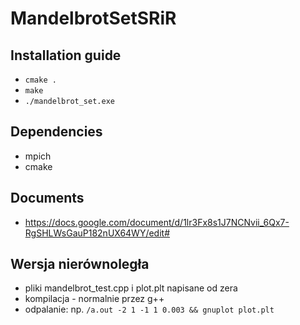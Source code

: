 # MandelbrotSetSRiR

## Installation guide

* `cmake .`
* `make`
* `./mandelbrot_set.exe`

## Dependencies

* mpich
* cmake

## Documents

* https://docs.google.com/document/d/1lr3Fx8s1J7NCNvii_6Qx7-RgSHLWsGauP182nUX64WY/edit#

## Wersja nierównoległa

* pliki mandelbrot_test.cpp i plot.plt napisane od zera
* kompilacja - normalnie przez g++
* odpalanie: np. `/a.out -2 1 -1 1 0.003 && gnuplot plot.plt`

